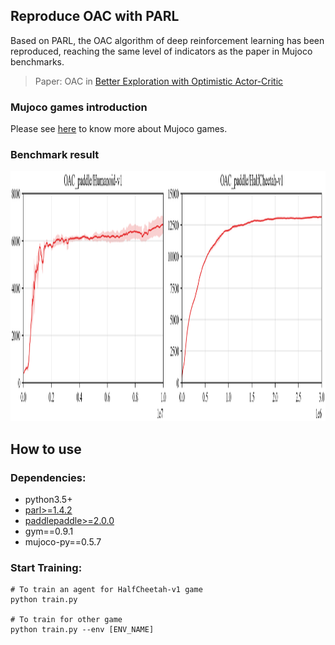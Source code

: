 ## Reproduce OAC with PARL
Based on PARL, the OAC algorithm of deep reinforcement learning has been reproduced, reaching the same level of indicators as the paper in Mujoco benchmarks.

> Paper: OAC in [Better Exploration with Optimistic Actor-Critic](https://arxiv.org/abs/1910.12807)

### Mujoco games introduction
Please see [here](https://github.com/openai/mujoco-py) to know more about Mujoco games.

### Benchmark result

<img src=".benchmark/OAC_results.png" width = "800" height ="400" alt="OAC_results"/>

## How to use
### Dependencies:
+ python3.5+
+ [parl>=1.4.2](https://github.com/PaddlePaddle/PARL)
+ [paddlepaddle>=2.0.0](https://github.com/PaddlePaddle/Paddle)
+ gym==0.9.1
+ mujoco-py==0.5.7

### Start Training:
```
# To train an agent for HalfCheetah-v1 game
python train.py

# To train for other game
python train.py --env [ENV_NAME]
